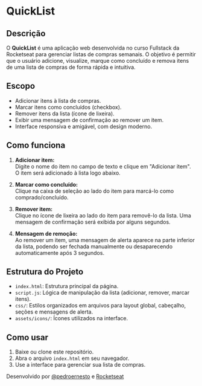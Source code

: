 # QuickList

## Descrição

O **QuickList** é uma aplicação web desenvolvida no curso Fullstack da Rocketseat para gerenciar listas de compras semanais. O objetivo é permitir que o usuário adicione, visualize, marque como concluído e remova itens de uma lista de compras de forma rápida e intuitiva.

## Escopo

- Adicionar itens à lista de compras.
- Marcar itens como concluídos (checkbox).
- Remover itens da lista (ícone de lixeira).
- Exibir uma mensagem de confirmação ao remover um item.
- Interface responsiva e amigável, com design moderno.

## Como funciona

1. **Adicionar item:**  
   Digite o nome do item no campo de texto e clique em "Adicionar item". O item será adicionado à lista logo abaixo.

2. **Marcar como concluído:**  
   Clique na caixa de seleção ao lado do item para marcá-lo como comprado/concluído.

3. **Remover item:**  
   Clique no ícone de lixeira ao lado do item para removê-lo da lista. Uma mensagem de confirmação será exibida por alguns segundos.

4. **Mensagem de remoção:**  
   Ao remover um item, uma mensagem de alerta aparece na parte inferior da lista, podendo ser fechada manualmente ou desaparecendo automaticamente após 3 segundos.

## Estrutura do Projeto

- `index.html`: Estrutura principal da página.
- `script.js`: Lógica de manipulação da lista (adicionar, remover, marcar itens).
- `css/`: Estilos organizados em arquivos para layout global, cabeçalho, seções e mensagens de alerta.
- `assets/icons/`: Ícones utilizados na interface.

## Como usar

1. Baixe ou clone este repositório.
2. Abra o arquivo `index.html` em seu navegador.
3. Use a interface para gerenciar sua lista de compras. 

Desenvolvido por [@pedroernesto](https://github.com/pedroernestovogado) e [Rocketseat](https://app.rocketseat.com.br/)